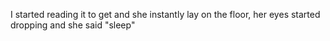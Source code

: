 I started reading it to get and she instantly lay on the floor, her eyes started dropping and she said "sleep"

